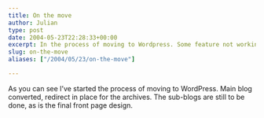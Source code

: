 ```yaml
---
title: On the move
author: Julian
type: post
date: 2004-05-23T22:28:33+00:00
excerpt: In the process of moving to Wordpress. Some feature not working yet.
slug: on-the-move 
aliases: ["/2004/05/23/on-the-move"]

---
```

As you can see I&#8217;ve started the process of moving to WordPress. Main blog converted, redirect in place for the archives. The sub-blogs are still to be done, as is the final front page design.